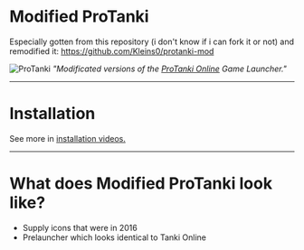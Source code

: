 # Modified ProTanki
Especially gotten from this repository (i don't know if i can fork it or not) and remodified it: https://github.com/Kleins0/protanki-mod

![ProTanki](https://user-images.githubusercontent.com/113231787/213283263-77d0d138-49a2-4da6-bd9e-c13f2c94f486.png)
<i>"Modificated versions of the <a href="https://protanki.online">ProTanki Online</a> Game Launcher."</i>
____
# Installation
See more in <a href="https://www.youtube.com/watch?v=igAmb5755zg">installation videos.</a>
____
# What does Modified ProTanki look like?
+ Supply icons that were in 2016
+ Prelauncher which looks identical to Tanki Online
